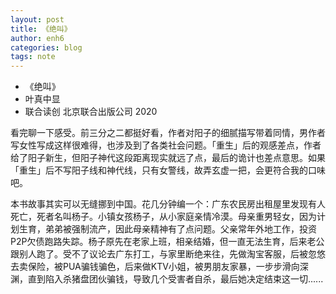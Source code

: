 ```yaml
---
layout: post
title: 《绝叫》
author: enh6
categories: blog
tags: note
---
```


- 《绝叫》
- 叶真中显
- 联合读创 北京联合出版公司 2020

看完聊一下感受。前三分之二都挺好看，作者对阳子的细腻描写带着同情，男作者写女性写成这样很难得，也涉及到了各类社会问题。「重生」后的观感差点，作者给了阳子新生，但阳子神代这段距离现实就远了点，最后的诡计也差点意思。如果「重生」后不写阳子线和神代线，只有女警线，故弄玄虚一把，会更符合我的口味吧。

本书故事其实可以无缝挪到中国。花几分钟编一个：广东农民房出租屋里发现有人死亡，死者名叫杨子。小镇女孩杨子，从小家庭亲情冷漠。母亲重男轻女，因为计划生育，弟弟被强制流产，因此母亲精神有了点问题。父亲常年外地工作，投资P2P欠债跑路失踪。杨子原先在老家上班，相亲结婚，但一直无法生育，后来老公跟别人跑了。受不了议论去广东打工，与家里断绝来往，先做淘宝客服，后被忽悠去卖保险，被PUA骗钱骗色，后来做KTV小姐，被男朋友家暴，一步步滑向深渊，直到陷入杀猪盘团伙骗钱，导致几个受害者自杀，最后她决定结束这一切......
